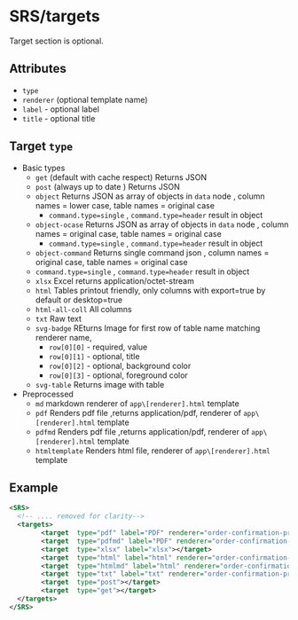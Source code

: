 # SRS/targets

Target section is optional.

## Attributes

- `type` 
- `renderer` (optional template name)
- `label` - optional label
- `title` - optional title

## Target `type`



- Basic types
  - `get` (default with cache respect) Returns JSON
  - `post` (always up to date ) Returns JSON
  - `object` Returns JSON as array of objects in `data` node , column names = lower case, table names = original case
    -  `command.type=single` , `command.type=header` result in object 
  - `object-ocase`  Returns JSON as array of objects in `data` node , column names = original case, table names = original case
    -  `command.type=single` , `command.type=header` result in object 
   - `object-command`  Returns single command json , column names = original case, table names = original case
    -  `command.type=single` , `command.type=header` result in object 
  - `xlsx` Excel  returns application/octet-stream
  - `html` Tables printout friendly, only columns with  export=true by default or desktop=true 
  - `html-all-coll` All columns
  - `txt` Raw text 
  - `svg-badge` REturns Image for first row of table name matching renderer name, 
    - `row[0][0]` - required, value
    - `row[0][1]` - optional, title
    - `row[0][2]` - optional, background color
    - `row[0][3]` - optional, foreground color
  - `svg-table` Returns  image with table
- Preprocessed
  - `md` markdown renderer of `app\[renderer].html` template
  - `pdf` Renders pdf file ,returns application/pdf, renderer of `app\[renderer].html` template
  - `pdfmd` Renders pdf file ,returns application/pdf, renderer of `app\[renderer].html` template
  - `htmltemplate`   Renders html file, renderer of `app\[renderer].html` template


## Example

~~~ xml
<SRS>
  <!-- .... removed for clarity-->
  <targets>
        <target  type="pdf" label="PDF" renderer="order-confirmation-print"></target>
        <target  type="pdfmd" label="PDF" renderer="order-confirmation-print"></target>
        <target  type="xlsx" label="xlsx"></target>
        <target  type="html" label="html" renderer="order-confirmation-print"></target>
        <target  type="htmlmd" label="html" renderer="order-confirmation-print"></target>
        <target  type="txt" label="txt" renderer="order-confirmation-print"></target>
        <target  type="post"></target>
        <target  type="get"></target>
  </targets>
</SRS>
~~~

